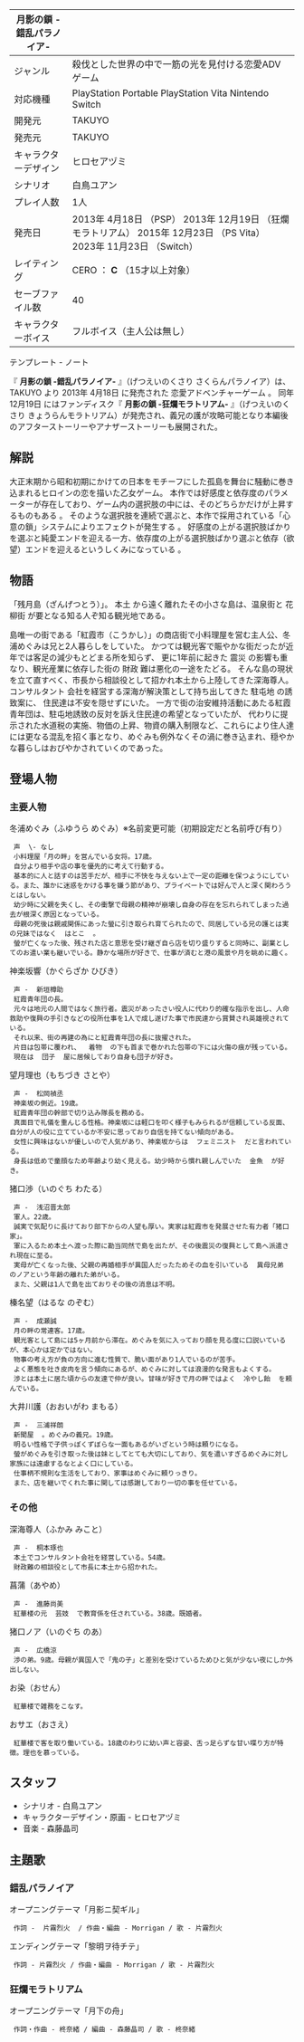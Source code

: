 |  月影の鎖 -錯乱パラノイア-  ||
|---|---|
|ジャンル  |  殺伐とした世界の中で一筋の光を見付ける恋愛ADV   <br>ゲーム  |
|対応機種  |  PlayStation Portable  PlayStation Vita  Nintendo Switch   |
|開発元  |  TAKUYO   |
|発売元  |  TAKUYO   |
|キャラクターデザイン  |  ヒロセアヅミ   |
|シナリオ  |  白鳥ユアン   |
|プレイ人数  |  1人   |
|発売日  |  2013年  4月18日  （PSP）  2013年  12月19日  （狂爛モラトリアム）  2015年  12月23日  （PS Vita）  2023年  11月23日  （Switch）   |
|レイティング  |  CERO  ：  **C** （15才以上対象）   |
|セーブファイル数  |  40   |
|キャラクターボイス  |  フルボイス（主人公は無し）   |
テンプレート  \-  ノート  
  
『 **月影の鎖 -錯乱パラノイア-** 』（げつえいのくさり さくらんパラノイア）は、  TAKUYO  より  2013年  4月18日  に発売された
恋愛アドベンチャーゲーム  。 同年  12月19日  にはファンディスク『 **月影の鎖 -狂爛モラトリアム-** 』（げつえいのくさり
きょうらんモラトリアム）が発売され、義兄の護が攻略可能となり本編後のアフターストーリーやアナザーストーリーも展開された。

##  解説  

大正末期から昭和初期にかけての日本をモチーフにした孤島を舞台に騒動に巻き込まれるヒロインの恋を描いた乙女ゲーム。
本作では好感度と依存度のパラメーターが存在しており、ゲーム内の選択肢の中には、そのどちらかだけが上昇するものもある    。
そのような選択肢を連続で選ぶと、本作で採用されている「心意の鎖」システムによりエフェクトが発生する    。
好感度の上がる選択肢ばかりを選ぶと純愛エンドを迎える一方、依存度の上がる選択肢ばかり選ぶと依存（欲望）エンドを迎えるというしくみになっている    。

##  物語  

「残月島（ざんげつとう）」。  本土  から遠く離れたその小さな島は、温泉街と  花柳街  が要となる知る人ぞ知る観光地である。

島唯一の街である「紅霞市（こうかし）」の商店街で小料理屋を営む主人公、冬浦めぐみは兄と2人暮らしをしていた。
かつては観光客で賑やかな街だったが近年では客足の減少もとどまる所を知らず、 更に1年前に起きた  震災  の影響も重なり、観光産業に依存した街の  財政
難は悪化の一途をたどる。 そんな島の現状を立て直すべく、市長から相談役として招かれ本土から上陸してきた深海尊人。  コンサルタント
会社を経営する深海が解決策として持ち出してきた  駐屯地  の誘致案に、 住民達は不安を隠せずにいた。
一方で街の治安維持活動にあたる紅霞青年団は、駐屯地誘致の反対を訴え住民達の希望となっていたが、
代わりに提示された水道税の実施、物価の上昇、物資の購入制限など、これらにより住人達には更なる混乱を招く事となり、めぐみも例外なくその渦に巻き込まれ、穏やかな暮らしはおびやかされていくのであった。

##  登場人物  

###  主要人物  

冬浦めぐみ（ふゆうら めぐみ）※名前変更可能（初期設定だと名前呼び有り）

     声  \- なし 
     小料理屋「月の畔」を営んでいる女将。17歳。 
     自分より相手や店の事を優先的に考えて行動する。 
     基本的に人と話すのは苦手だが、相手に不快を与えない上で一定の距離を保つようにしている。また、誰かに迷惑をかける事を嫌う節があり、プライベートでは好んで人と深く関わろうとはしない。 
     幼少時に父親を失くし、その衝撃で母親の精神が崩壊し自身の存在を忘れられてしまった過去が根深く原因となっている。 
     母親の死後は親戚関係にあった螢に引き取られ育てられたので、同居している兄の護とは実の兄妹ではなく  はとこ  。 
     螢が亡くなった後、残された店と意思を受け継ぎ自ら店を切り盛りすると同時に、副業としてのお遣い業も継いでいる。静かな場所が好きで、仕事が済むと港の風景や月を眺めに趣く。 
神楽坂響（かぐらざか ひびき）

     声 -  新垣樽助 
     紅霞青年団の長。 
     元々は地元の人間ではなく旅行者。震災があったさい役人に代わり的確な指示を出し、人命救助や復興の手引きなどの役所仕事を1人で成し遂げた事で市民達から賞賛され英雄視されている。 
     それ以来、街の再建の為にと紅霞青年団の長に抜擢された。 
     片目は包帯に覆われ、  着物  の下も首まで巻かれた包帯の下には火傷の痕が残っている。 
     現在は  団子  屋に居候しており自身も団子が好き。 
望月理也（もちづき さとや）

     声 -  松岡禎丞 
     神楽坂の側近。19歳。 
     紅霞青年団の幹部で切り込み隊長を務める。 
     真面目で礼儀を重んじる性格。神楽坂には軽口を叩く様子もみられるが信頼している反面、自分が人の役に立てているか不安に思っており自信を持てない傾向がある。 
     女性に興味はないが優しいので人気があり、神楽坂からは  フェミニスト  だと言われている。 
     身長は低めで童顔なため年齢より幼く見える。幼少時から慣れ親しんでいた  金魚  が好き。 
猪口渉（いのぐち わたる）

     声 -  浅沼晋太郎 
     軍人。22歳。 
     誠実で気配りに長けており部下からの人望も厚い。実家は紅霞市を発展させた有力者「猪口家」。 
     軍に入るため本土へ渡った際に勘当同然で島を出たが、その後震災の復興として島へ派遣され現在に至る。 
     実母が亡くなった後、父親の再婚相手が異国人だったためその血を引いている  異母兄弟  のノアという年齢の離れた弟がいる。 
     また、父親は1人で島を出ておりその後の消息は不明。 
榛名望（はるな のぞむ）

     声 -  成瀬誠 
     月の畔の常連客。17歳。 
     観光客として島には5ヶ月前から滞在。めぐみを気に入っており顔を見る度に口説いているが、本心かは定かではない。 
     物事の考え方が負の方向に進む性質で、脆い面があり1人でいるのが苦手。 
     よく悪態を吐き皮肉を言う傾向にあるが、めぐみに対しては浪漫的な発言もよくする。 
     渉とは本土に居た頃からの友達で仲が良い。甘味が好きで月の畔ではよく  冷やし飴  を頼んでいる。 
大井川護（おおいがわ まもる）

     声 -  三浦祥朗 
     新聞屋  。めぐみの義兄。19歳。 
     明るい性格で子供っぽくずぼらな一面もあるがいざという時は頼りになる。 
     螢がめぐみを引き取った後は妹としてとても大切にしており、気を遣いすぎるめぐみに対し家族には遠慮するなとよく口にしている。 
     仕事柄不規則な生活をしており、家事はめぐみに頼りっきり。 
     また、店を継いでくれた事に関しては感謝しており一切の事を任せている。 

###  その他  

深海尊人（ふかみ みこと）

     声 -  桐本琢也 
     本土でコンサルタント会社を経営している。54歳。 
     財政難の相談役として市長に本土から招かれた。 
菖蒲（あやめ）

     声 -  進藤尚美 
     紅華楼の元  芸妓  で教育係を任されている。38歳。既婚者。 
猪口ノア（いのぐち のあ）

     声 -  広橋涼 
     渉の弟。9歳。母親が異国人で「鬼の子」と差別を受けているためひと気が少ない夜にしか外出しない。 
お染（おせん）

     紅華楼で雑務をこなす。 
おサエ（おさえ）

     紅華楼で客を取り働いている。18歳のわりに幼い声と容姿、舌っ足らずな甘い喋り方が特徴。理也を慕っている。 

##  スタッフ  

  * シナリオ - 白鳥ユアン 
  * キャラクターデザイン・原画 - ヒロセアヅミ 
  * 音楽 - 森藤晶司 

##  主題歌  

###  錯乱パラノイア  

オープニングテーマ「月影ニ契ギル」

     作詞 -  片霧烈火  / 作曲・編曲 - Morrigan / 歌 - 片霧烈火 
エンディングテーマ「黎明ヲ待チテ」

     作詞 - 片霧烈火 / 作曲・編曲 - Morrigan / 歌 - 片霧烈火 

###  狂爛モラトリアム  

オープニングテーマ「月下の舟」

     作詞・作曲 - 柊奈緒 / 編曲 - 森藤晶司 / 歌 - 柊奈緒 

